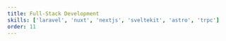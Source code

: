 ```yaml
---
title: Full-Stack Development
skills: ['laravel', 'nuxt', 'nextjs', 'sveltekit', 'astro', 'trpc']
order: 11
---
```


